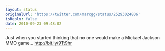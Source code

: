 ```yaml
---
layout: status
originalUrl: 'https://twitter.com/marcgg/status/25293024806'
isReply: false
date: 2010-09-23 09:48:02
---
```


Just when you started thinking that no one would make a Mickael Jackson MMO game... http://bit.ly/9Tt9hr
